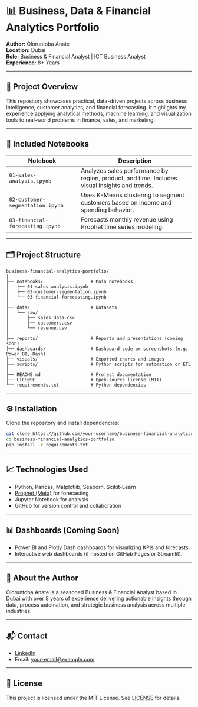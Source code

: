 # 📊 Business, Data & Financial Analytics Portfolio

**Author:** Oloruntoba Anate  
**Location:** Dubai  
**Role:** Business & Financial Analyst | ICT Business Analyst  
**Experience:** 8+ Years  

---

## 🚀 Project Overview

This repository showcases practical, data-driven projects across business intelligence, customer analytics, and financial forecasting. It highlights my experience applying analytical methods, machine learning, and visualization tools to real-world problems in finance, sales, and marketing.

---

## 🧠 Included Notebooks

| Notebook | Description |
|----------|-------------|
| `01-sales-analysis.ipynb` | Analyzes sales performance by region, product, and time. Includes visual insights and trends. |
| `02-customer-segmentation.ipynb` | Uses K-Means clustering to segment customers based on income and spending behavior. |
| `03-financial-forecasting.ipynb` | Forecasts monthly revenue using Prophet time series modeling. |

---

## 🗂️ Project Structure

```
business-financial-analytics-portfolio/
│
├── notebooks/                  # Main notebooks
│   ├── 01-sales-analysis.ipynb
│   ├── 02-customer-segmentation.ipynb
│   └── 03-financial-forecasting.ipynb
│
├── data/                       # Datasets
│   └── raw/
│       ├── sales_data.csv
│       ├── customers.csv
│       └── revenue.csv
│
├── reports/                    # Reports and presentations (coming soon)
├── dashboards/                 # Dashboard code or screenshots (e.g. Power BI, Dash)
├── visuals/                    # Exported charts and images
├── scripts/                    # Python scripts for automation or ETL
│
├── README.md                   # Project documentation
├── LICENSE                     # Open-source license (MIT)
└── requirements.txt            # Python dependencies
```

---

## ⚙️ Installation

Clone the repository and install dependencies:

```bash
git clone https://github.com/your-username/business-financial-analytics-portfolio.git
cd business-financial-analytics-portfolio
pip install -r requirements.txt
```

---

## 📈 Technologies Used

- Python, Pandas, Matplotlib, Seaborn, Scikit-Learn
- [Prophet (Meta)](https://facebook.github.io/prophet/) for forecasting
- Jupyter Notebook for analysis
- GitHub for version control and collaboration

---

## 📊 Dashboards (Coming Soon)

- Power BI and Plotly Dash dashboards for visualizing KPIs and forecasts.
- Interactive web dashboards (if hosted on GitHub Pages or Streamlit).

---

## 👔 About the Author

Oloruntoba Anate is a seasoned Business & Financial Analyst based in Dubai with over 8 years of experience delivering actionable insights through data, process automation, and strategic business analysis across multiple industries.

---

## 📬 Contact

- [LinkedIn](https://www.linkedin.com)
- Email: your-email@example.com

---

## 📝 License

This project is licensed under the MIT License. See [LICENSE](LICENSE) for details.

